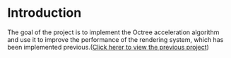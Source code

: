 # Introduction
The goal of the project is to implement the Octree acceleration algorithm and use it to improve the performance of the rendering system, which has been implemented previous.([Click herer to view the previous project](https://github.com/lihing1994/Rendering-image)) 
